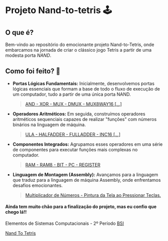 # Projeto Nand-to-tetris 🕹️
## O que é?
Bem-vindo ao repositório do emocionante projeto Nand-to-Tetris, onde embarcamos na jornada de criar o clássico jogo Tetris a partir de uma modesta porta *NAND*.

## Como foi feito? 🚀
- **Portas Lógicas Fundamentais:** Inicialmente, desenvolvemos portas lógicas essenciais que formam a base de todo o fluxo de execução de um computador, tudo a partir de uma única porta NAND.
  > [AND - XOR - MUX - DMUX - MUX8WAY16 [...]](https://github.com/Luizefz/nand-to-tetris-project/tree/master/01)


- **Operadores Aritméticos:** Em seguida, construímos operadores aritméticos sequenciais capazes de realizar "funções" com números binários na linguagem de máquina.
  > [ULA - HALFADDER - FULLADDER - INC16 [...]](https://github.com/Luizefz/nand-to-tetris-project/tree/master/02)


- **Componentes Integrados:** Agrupamos esses operadores em uma série de componentes para executar funções mais complexas no computador.
  > [RAM - RAM8 - BIT - PC - REGISTER](https://github.com/Luizefz/nand-to-tetris-project/tree/master/03)


- **Linguagem de Montagem (Assembly):** Avançamos para a linguagem que traduz para a linguagem de máquina Assembly, onde enfrentamos desafios emocionantes.
  > [Multiplicador de Números - Pintura da Tela ao Pressionar Teclas.](https://github.com/Luizefz/nand-to-tetris-project/tree/master/04)

#### Ainda tem muito chão para a finalização do projeto, mas eu confio que chego lá!!
Elementos de Sistemas Computacionais - 2º Período [BSI](https://sites.google.com/view/bsi-ufrpe/home)

[Nand To Tetris](https://www.nand2tetris.org/)
